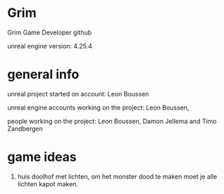 # Grim
Grim Game Developer github

unreal engine version: 4.25.4


# general info
unreal project started on account: Leon Boussen

unreal engine accounts working on the project: Leon Boussen, 

people working on the project: Leon Boussen, Damon Jellema and Timo Zandbergen


# game ideas

1. huis doolhof met lichten, om het monster dood te maken moet je alle lichten kapot maken.
